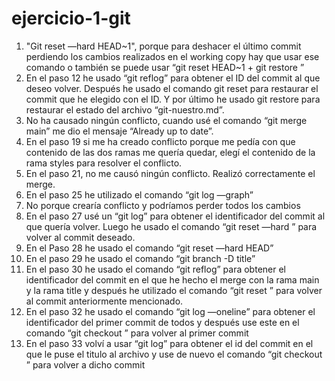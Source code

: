 # ejercicio-1-git

1. "Git reset —hard HEAD~1", porque para deshacer el último commit perdiendo los cambios realizados en el working copy hay que usar ese comando o también se puede usar “git reset HEAD~1 + git restore <file>”
2. En el paso 12 he usado “git reflog” para obtener el ID del commit al que deseo volver. Después he usado el comando git reset <ID del commit> para restaurar el commit que he elegido con el ID. Y por último he usado git restore <nombre del archivo>  para restaurar el estado del archivo “git-nuestro.md”.
3. No ha causado ningún conflicto, cuando usé el comando “git merge main” me dio el mensaje “Already up to date”.
4. En el paso 19 si me ha creado conflicto porque me pedía con que contenido de las dos ramas me quería quedar, elegí el contenido de la rama styles para resolver el conflicto.
5. En el paso 21, no me causó ningún conflicto. Realizó correctamente el merge.
6. En el paso 25 he utilizado el comando “git log —graph”
7. No porque crearía conflicto y podríamos perder todos los cambios
8. En el paso 27 usé un “git log” para obtener el identificador del commit al que quería volver. Luego he usado el comando “git reset —hard <identificador del commit>” para volver al commit deseado.
9. En el Paso 28 he usado el comando “git reset —hard HEAD”
10. En el paso 29 he usado el comando “git branch -D title”
11. En el paso 30 he usado el comando “git reflog” para obtener el identificador del commit en el que he hecho el merge con la rama main y la rama title y después he utilizado el comando “git reset <identificador del commit>” para volver al commit anteriormente mencionado.
12. En el paso 32 he usado el comando “git log —oneline” para obtener el identificador del primer commit de todos y después use este en el comando “git checkout <identificador>” para volver al primer commit
13. En el paso 33 volví a usar “git log” para obtener el id del commit en el que le puse el titulo al archivo y use de nuevo el comando “git checkout <id>” para volver a dicho commit
